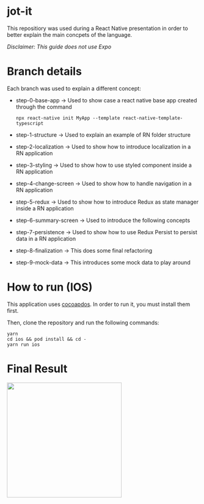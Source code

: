 # jot-it
This repositiory was used during a React Native presentation in order to better explain the main concpets of the language.

*Disclaimer: This guide does not use Expo*

# Branch details

Each branch was used to explain a different concept:

- step-0-base-app &rarr; Used to show case a react native base app created through the command 

  ```npx react-native init MyApp --template react-native-template-typescript```

- step-1-structure &rarr; Used to explain an example of RN folder structure

- step-2-localization &rarr; Used to show how to introduce localization in a RN application

- step-3-styling &rarr; Used to show how to use styled component inside a RN application

- step-4-change-screen &rarr; Used to show how to handle navigation in a RN application

- step-5-redux &rarr; Used to show how to introduce Redux as state manager inside a RN application

- step-6-summary-screen &rarr; Used to introduce the following concepts 

- step-7-persistence &rarr; Used to show how to use Redux Persist to persist data in a RN application 

- step-8-finalization &rarr; This does some final refactoring

- step-9-mock-data &rarr; This introduces some mock data to play around

# How to run (IOS)

This application uses [cocoapdos](https://cocoapods.org/). In order to run it, you must install them first. 

Then, clone the repository and run the following commands: 

```
yarn
cd ios && pod install && cd -
yarn run ios
```

# Final Result

<img src="jot-it.gif" width="300">


















